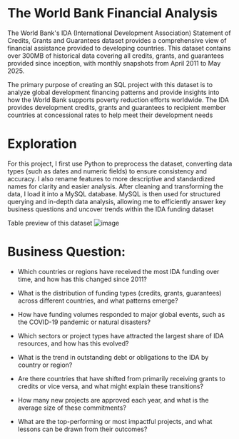 # The World Bank Financial Analysis
The World Bank's IDA (International Development Association) Statement of Credits, Grants and Guarantees dataset provides a comprehensive view of financial assistance provided to developing countries. This dataset contains over 300MB of historical data covering all credits, grants, and guarantees provided since inception, with monthly snapshots from April 2011 to May 2025.

The primary purpose of creating an SQL project with this dataset is to analyze global development financing patterns and provide insights into how the World Bank supports poverty reduction efforts worldwide. The IDA provides development credits, grants and guarantees to recipient member countries at concessional rates to help meet their development needs

# Exploration 
For this project, I first use Python to preprocess the dataset, converting data types (such as dates and numeric fields) to ensure consistency and accuracy. I also rename features to more descriptive and standardized names for clarity and easier analysis. After cleaning and transforming the data, I load it into a MySQL database. MySQL is then used for structured querying and in-depth data analysis, allowing me to efficiently answer key business questions and uncover trends within the IDA funding dataset

Table preview of this dataset
![image](https://github.com/user-attachments/assets/ff55cc0e-f7d9-4140-9c4f-a579f5cd56a0)

# Business Question: 
- Which countries or regions have received the most IDA funding over time, and how has this changed since 2011?

- What is the distribution of funding types (credits, grants, guarantees) across different countries, and what patterns emerge?

- How have funding volumes responded to major global events, such as the COVID-19 pandemic or natural disasters?

- Which sectors or project types have attracted the largest share of IDA resources, and how has this evolved?

- What is the trend in outstanding debt or obligations to the IDA by country or region?

- Are there countries that have shifted from primarily receiving grants to credits or vice versa, and what might explain these transitions?

- How many new projects are approved each year, and what is the average size of these commitments?

- What are the top-performing or most impactful projects, and what lessons can be drawn from their outcomes?
